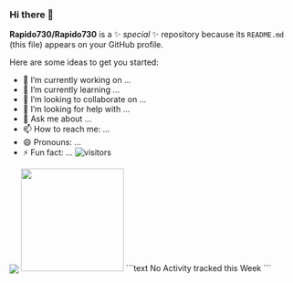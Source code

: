 ### Hi there 👋


**Rapido730/Rapido730** is a ✨ _special_ ✨ repository because its `README.md` (this file) appears on your GitHub profile.

Here are some ideas to get you started:

- 🔭 I’m currently working on ...
- 🌱 I’m currently learning ...
- 👯 I’m looking to collaborate on ...
- 🤔 I’m looking for help with ...
- 💬 Ask me about ...
- 📫 How to reach me: ...
- 😄 Pronouns: ...
- ⚡ Fun fact: ...
![visitors](https://visitor-badge.glitch.me/badge?page_id=page.id)
<img align="center" src="https://github-readme-stats.vercel.app/api/top-langs/?username=Rapido730&theme=<THEME_NAME>" />

<img height="180em" src="https://github-readme-stats.vercel.app/api?username=Rapido730&show_icons=true&hide_border=true&&count_private=true&include_all_commits=true" />
<!--START_SECTION:waka-->
```text
No Activity tracked this Week
```
<!--END_SECTION:waka-->

